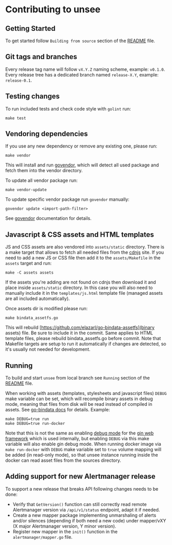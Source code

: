 # Contributing to unsee

## Getting Started

To get started follow `Building from source` section of the [README](README.md)
file.

## Git tags and branches

Every release tag name will follow `vX.Y.Z` naming scheme, example: `v0.1.0`.
Every release tree has a dedicated branch named `release-X.Y`, example:
`release-0.1`.

## Testing changes

To run included tests and check code style with `golint` run:

    make test

## Vendoring dependencies

If you use any new dependency or remove any existing one, please run:

    make vendor

This will install and run [govendor](https://github.com/kardianos/govendor),
which will detect all used package and fetch them into the vendor directory.

To update all vendor package run:

    make vendor-update

To update specific vendor package run `govendor` manually:

    govendor update <import-path-filter>

See [govendor](https://github.com/kardianos/govendor) documentation for details.

## Javascript & CSS assets and HTML templates

JS and CSS assets are also vendored into `assets/static` directory.
There is a make target that allows to fetch all needed files from the
[cdnjs](https://cdnjs.com/) site. If you need to add a new JS or CSS file then
add it to the `assets/Makefile` in the `assets` target and run:

    make -C assets assets

If the assets you're adding are not found on cdnjs then download it and place
inside `assets/static` directory. In this case you will also need to manually
include it in the `templates/js.html` template file (managed assets are all
included automatically).

Once assets dir is modified please run:

    make bindata_assetfs.go

This will rebuild [https://github.com/elazarl/go-bindata-assetfs](binary assets)
file. Be sure to include it in the commit.
Same applies to HTML template files, please rebuild bindata_assetfs.go before
commit. Note that Makefile targets are setup to run it automatically if changes
are detected, so it's usually not needed for development.

## Running

To build and start `unsee` from local branch see `Running` section of the
[README](README.md) file.

When working with assets (templates, stylesheets and javascript files) `DEBUG`
make variable can be set, which will recompile binary assets in debug mode,
meaning that files from disk will be read instead of compiled in assets.
See [go-bindata docs](https://github.com/jteeuwen/go-bindata#debug-vs-release-builds)
for details. Example:

    make DEBUG=true run
    make DEBUG=true run-docker

Note that this is not the same as enabling [debug mode](/README.md#debug) for
the [gin web framework](https://github.com/gin-gonic/gin) which is used
internally, but enabling `DEBUG` via this make variable will also enable gin
debug mode.
When running docker image via `make run-docker` with `DEBUG` make variable set
to `true` volume mapping will be added (in read-only mode), so that unsee
instance running inside the docker can read asset files from the sources
directory.

## Adding support for new Alertmanager release

To support a new release that breaks API following changes needs to be done:

* Verify that `GetVersion()` function can still correctly read remote
  Alertmanager version via `/api/v1/status` endpoint, adapt it if needed.
* Create a new mapper package implementing unmarshaling of alerts and/or
  silences (depending if both need a new code) under mapper/vXY (X major
  Alertmanager version, Y minor version).
* Register new mapper in the `init()` function in the
  `alertmanager/mapper.go` file.
